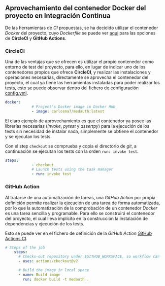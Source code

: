 ## Aprovechamiento del contenedor Docker del proyecto en Integración Continua

De las herramientas de *CI* propuestas, se ha decidido utilizar el contenedor *Docker* del proyecto, cuyo *Dockerfile* se puede ver [aquí](https://github.com/Carlosma7/MedAuth/blob/main/Dockerfile) para las opciones de **CircleCI** y **GitHub Actions**.

### CircleCI

Una de las ventajas que se ofrecen es utilizar el propio contenedor como entorno de test del proyecto, para ello, en lugar de indicar uno de los contenedores propios que ofrece **CircleCI**, y realizar las instalaciones y operaciones necesarias, directamente se aprovecha el contenedor del proyecto, el cual ya tiene las herramientas instaladas para poder realizar los tests, esto se puede observar dentro del fichero de configuración [config.yml](https://github.com/Carlosma7/MedAuth/blob/main/.circleci/config.yml).

```yaml
docker:
            # Project's Docker image in Docker Hub
            - image: carlosma7/medauth:latest
```

El claro ejemplo de aprovechamiento es que el contenedor ya posee las librerías necesarias (*invoke*, *pytest* y *assertpy*) para la ejecución de los tests sin necesidad de instalar nada, simplemente se obtiene el contenedor y se ejecutan los tests.

Con el step ```checkout``` se comprueba y copia el directorio de *git*, a continuación se ejecutan los tests con la orden ```run: invoke test```.

```yaml
steps:
            - checkout
            # Launch tests using the task manager
            - run: invoke test
```

### GitHub Action

Al tratarse de una automatización de tareas, una *GitHub Action* por propia definición permite realizar la ejecución de una tarea de forma automatizada, por lo que la automatización de la comprobación de un contenedor *Docker* es una tarea sencilla y programable. Para ello se construirá el contenedor del proyecto, el cual lleva implícito en la construcción la instalación de dependencias y ejecución de los tests.

Esto se puede ver en el fichero de definición de la *GitHub Action* [GitHub Actions CI](https://github.com/Carlosma7/MedAuth/blob/main/.github/workflows/github_actions_CI.yml).

```yaml
# Steps of the job
    steps:
      # Checks-out repository under $GITHUB_WORKSPACE, so workflow can access it
      - uses: actions/checkout@v2

      # Build the image in local space
      - name: Build image
        run: docker build -t medauth .
```

